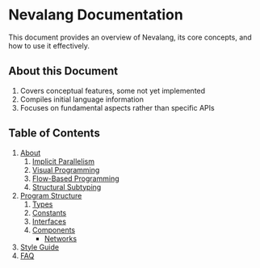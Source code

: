# Nevalang Documentation

This document provides an overview of Nevalang, its core concepts, and how to use it effectively.

## About this Document

1. Covers conceptual features, some not yet implemented
2. Compiles initial language information
3. Focuses on fundamental aspects rather than specific APIs

## Table of Contents

1. [About](./about.md)
   1. [Implicit Parallelism](./other.md#implicit-parallelism)
   2. [Visual Programming](./other#visual-programming-wip)
   3. [Flow-Based Programming](./other#flow-based-programming)
   4. [Structural Subtyping](./other.md#structural-subtyping)
2. [Program Structure](./program_structure.md)
   1. [Types](./types.md)
   2. [Constants](./constants.md)
   3. [Interfaces](./interfaces.md)
   4. [Components](./components.md)
      - [Networks](./networks.md)
3. [Style Guide](./style_guide.md)
4. [FAQ](./faq.md)
